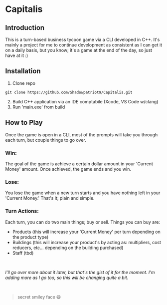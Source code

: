 # Capitalis

## Introduction
This is a turn-based business tycoon game via a CLI developed in C++. It's mainly a project for me to continue development as consistent as I can get it on a daily basis, but you know; it's a game at the end of the day, so just have at it :)

## Installation
1. Clone repo
```
git clone https://github.com/Shadowpatriot9/Capitalis.git
```
2. Build C++ application via an IDE comptabile (Xcode, VS Code w/clang)
3. Run 'main.exe' from build

## How to Play
Once the game is open in a CLI, most of the prompts will take you through each turn, but couple things to go over.

### Win:
The goal of the game is achieve a certain dollar amount in your 'Current Money' amount. Once achieved, the game ends and you win.

### Lose:
You lose the game when a new turn starts and you have nothing left in your 'Current Money.' That's it; plain and simple.

### Turn Actions:
Each turn, you can do two main things; buy or sell.
Things you can buy are:
- Products (this will increase your 'Current Money' per turn depending on the product type)
- Buildings (this will increase your product's by acting as: multipliers, cost reducers, etc... depending on the building purchased)
- Staff (tbd)

<br>

_I'll go over more about it later, but that's the gist of it for the moment. I'm adding more as I go too, so this will be changing quite a bit._

<br>

> secret smiley face 😄
